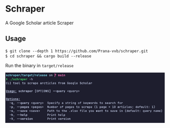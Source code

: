 # Schraper
A Google Scholar article Scraper

## Usage
```
$ git clone --depth 1 https://github.com/Prana-vvb/schraper.git
$ cd schraper && cargo build --release
```

Run the binary in `target/release`

![Scraper Help](resources/shelp.png)
